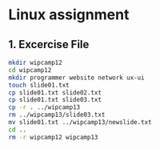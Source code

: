 # Linux assignment

## 1. Excercise File

```bash
mkdir wipcamp12
cd wipcamp12
mkdir programmer website network ux-ui
touch slide01.txt
cp slide01.txt slide02.txt
cp slide01.txt slide03.txt
cp -r . ../wipcamp13
rm ../wipcamp13/slide03.txt
mv slide01.txt ../wipcamp13/newslide.txt
cd ..
rm -r wipcamp12 wipcamp13
```